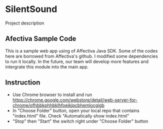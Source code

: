 # SilentSound
  Project description
  
## Afectiva Sample Code 
This is a sample web app using of Affectiva Java SDK. Some of the codes here are borrowed from Affectiva's github. I modified some dependencies to run it locally. In the future, our team will develop more features and intergrate this module into the main app.

## Instruction

* Use Chrome browser to install and run https://chrome.google.com/webstore/detail/web-server-for-chrome/ofhbbkphhbklhfoeikjpcbhemlocgigb
* In "Choose Folder" button, open your local repo that contains "index.html" file. Check "Automatically show index.html"
* "Stop" then "Start" the switch right under "Choose Folder" button
